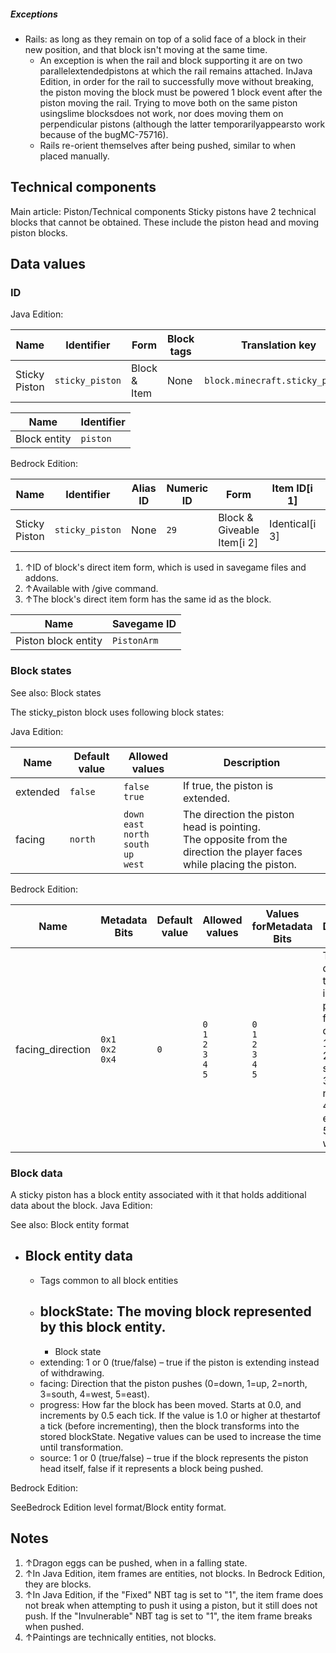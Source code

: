 ##### Exceptions
- Rails: as long as they remain on top of a solid face of a block in their new position, and that block isn't moving at the same time.
	- An exception is when the rail and block supporting it are on two parallelextendedpistons at which the rail remains attached. InJava Edition, in order for the rail to successfully move without breaking, the piston moving the block must be powered 1 block event after the piston moving the rail. Trying to move both on the same piston usingslime blocksdoes not work, nor does moving them on perpendicular pistons (although the latter temporarilyappearsto work because of the bugMC-75716).
	- Rails re-orient themselves after being pushed, similar to when placed manually.



## Technical components
Main article: Piston/Technical components
Sticky pistons have 2 technical blocks that cannot be obtained. These include the piston head and moving piston blocks.

## Data values
### ID
Java Edition:

| Name          | Identifier      | Form         | Block tags | Translation key                 |
|---------------|-----------------|--------------|------------|---------------------------------|
| Sticky Piston | `sticky_piston` | Block & Item | None       | `block.minecraft.sticky_piston` |

| Name         | Identifier |
|--------------|------------|
| Block entity | `piston`   |

Bedrock Edition:

| Name          | Identifier      | Alias ID | Numeric ID | Form                       | Item ID[i 1]   | Translation key           |
|---------------|-----------------|----------|------------|----------------------------|----------------|---------------------------|
| Sticky Piston | `sticky_piston` | None     | `29`       | Block & Giveable Item[i 2] | Identical[i 3] | `tile.sticky_piston.name` |

1. ↑ID of block's direct item form, which is used in savegame files and addons.
2. ↑Available with /give command.
3. ↑The block's direct item form has the same id as the block.

| Name                | Savegame ID |
|---------------------|-------------|
| Piston block entity | `PistonArm` |

### Block states
See also: Block states

The sticky_piston block uses following block states:

Java Edition:

| Name     | Default value | Allowed values                                                | Description                                                                                                               |
|----------|---------------|---------------------------------------------------------------|---------------------------------------------------------------------------------------------------------------------------|
| extended | `false`       | `false`<br/>`true`                                            | If true, the piston is extended.                                                                                          |
| facing   | `north`       | `down`<br/>`east`<br/>`north`<br/>`south`<br/>`up`<br/>`west` | The direction the piston head is pointing.<br/>The opposite from the direction the player faces while placing the piston. |

Bedrock Edition:

| Name             | Metadata Bits             | Default value | Allowed values                              | Values forMetadata Bits                     | Description                                                                                                                                             |
|------------------|---------------------------|---------------|---------------------------------------------|---------------------------------------------|---------------------------------------------------------------------------------------------------------------------------------------------------------|
| facing_direction | `0x1`<br/>`0x2`<br/>`0x4` | `0`           | `0`<br/>`1`<br/>`2`<br/>`3`<br/>`4`<br/>`5` | `0`<br/>`1`<br/>`2`<br/>`3`<br/>`4`<br/>`5` | The direction the piston is pointing.0: facing down<br/>1: facing up<br/>2: facing south<br/>3: facing north<br/>4: facing east<br/>5: facing west<br/> |

### Block data
A sticky piston has a block entity associated with it that holds additional data about the block.
Java Edition:

See also: Block entity format

- Block entity data
	- 
	- Tags common to all block entities
	- blockState: The moving block represented by this block entity.
		- 
		- Block state
	- extending: 1 or 0 (true/false) – true if the piston is extending instead of withdrawing.
	- facing: Direction that the piston pushes (0=down, 1=up, 2=north, 3=south, 4=west, 5=east).
	- progress: How far the block has been moved. Starts at 0.0, and increments by 0.5 each tick. If the value is 1.0 or higher at thestartof a tick (before incrementing), then the block transforms into the stored blockState. Negative values can be used to increase the time until transformation.
	- source: 1 or 0 (true/false) – true if the block represents the piston head itself, false if it represents a block being pushed.

Bedrock Edition:

SeeBedrock Edition level format/Block entity format.
## Notes
1. ↑Dragon eggs can be pushed, when in a falling state.
2. ↑In Java Edition, item frames are entities, 
not blocks. In Bedrock Edition, they are blocks.
3. ↑In Java Edition, if the "Fixed" NBT tag is set to "1", the item frame does not break when attempting to push it using a piston, but it still does not push. If the "Invulnerable" NBT tag is set to "1", the item frame breaks when pushed.
4. ↑Paintings are technically entities, not blocks.


